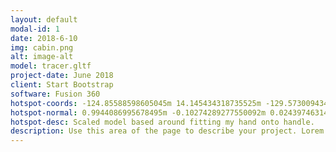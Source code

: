 ```yaml
---
layout: default
modal-id: 1
date: 2018-6-10
img: cabin.png
alt: image-alt
model: tracer.gltf
project-date: June 2018
client: Start Bootstrap
software: Fusion 360
hotspot-coords: -124.85588598605045m 14.145434318735525m -129.5730094340273m
hotspot-normal: 0.9944086995678495m -0.10274289277550092m 0.024397463144768615m
hotspot-desc: Scaled model based around fitting my hand onto handle.
description: Use this area of the page to describe your project. Lorem ipsum dolor sit amet, consectetur adipisicing elit. Mollitia neque assumenda ipsam nihil, molestias magnam, recusandae quos quis inventore quisquam velit asperiores, vitae? Reprehenderit soluta, eos quod consequuntur itaque. Nam.
---
```

